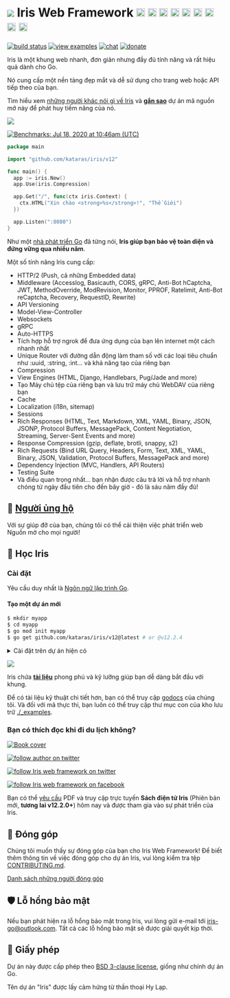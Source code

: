 <!--<h1><img width="24" height="25" src ="https://www.iris-go.com/images/logo-new-lq-45.png"/> News</h1>

 Iris version **12.2.0** has been [released](HISTORY.md#sa-11-march-2023--v1220)! As always, the latest version of Iris comes with the promise of lifetime active maintenance.

Try the official [Iris Command Line Interface](https://github.com/kataras/iris-cli) today! -->

# <a href="https://iris-go.com"><img src="https://iris-go.com/images/logo-new-lq-45.png"></a> Iris Web Framework <a href="README_GR.md"><img width="20px" src="https://iris-go.com/images/flag-greece.svg" /></a> <a href="README_FR.md"><img width="20px" src="https://iris-go.com/images/flag-france.svg" /></a> <a href="README_ZH_HANT.md"><img width="20px" src="https://iris-go.com/images/flag-taiwan.svg" /></a> <a href="README_ZH_HANS.md"><img width="20px" src="https://iris-go.com/images/flag-china.svg" /></a> <a href="README_ES.md"><img width="20px" src="https://iris-go.com/images/flag-spain.png" /></a> <a href="README_FA.md"><img width="20px" src="https://iris-go.com/images/flag-iran.svg" /></a> <a href="README_RU.md"><img width="20px" src="https://iris-go.com/images/flag-russia.svg" /></a> <a href="README_KO.md"><img width="20px" src="https://iris-go.com/images/flag-south-korea.svg?v=12" /></a> <a href="README_PT_BR.md"><img width="20px" height="20px" src="https://iris-go.com/images/flag-brazil.svg" /></a>

[![build status](https://img.shields.io/github/actions/workflow/status/kataras/iris/ci.yml?branch=main&style=for-the-badge)](https://github.com/kataras/iris/actions/workflows/ci.yml) [![view examples](https://img.shields.io/badge/examples%20-285-a83adf.svg?style=for-the-badge&logo=go)](https://github.com/kataras/iris/tree/main/_examples) [![chat](https://img.shields.io/gitter/room/iris_go/community.svg?color=cc2b5e&logo=gitter&style=for-the-badge)](https://gitter.im/iris_go/community) <!--[![FOSSA Status](https://img.shields.io/badge/LICENSE%20SCAN-PASSING❤️-CD2956?style=for-the-badge&logo=fossa)](https://app.fossa.io/projects/git%2Bgithub.com%2Fkataras%2Firis?ref=badge_shield)--> [![donate](https://img.shields.io/badge/support-Iris-blue.svg?style=for-the-badge&logo=paypal)](https://iris-go.com/donate) <!--[![report card](https://img.shields.io/badge/report%20card-a%2B-ff3333.svg?style=for-the-badge)](https://goreportcard.com/report/github.com/kataras/iris)--><!--[![godocs](https://img.shields.io/badge/go-%20docs-488AC7.svg?style=for-the-badge)](https://pkg.go.dev/github.com/kataras/iris/v12@v12.2.4)--> <!-- [![release](https://img.shields.io/badge/release%20-v12.0-0077b3.svg?style=for-the-badge)](https://github.com/kataras/iris/releases) -->

Iris là một khung web nhanh, đơn giản nhưng đầy đủ tính năng và rất hiệu quả dành cho Go.

Nó cung cấp một nền tảng đẹp mắt và dễ sử dụng cho trang web hoặc API tiếp theo của bạn.


Tìm hiểu xem [những người khác nói gì về Iris](https://www.iris-go.com/#review) và **[gắn sao](https://github.com/kataras/iris/stargazers)** dự án mã nguồn mở này để phát huy tiềm năng của nó.

[![](https://iris-go.com/images/reviews.gif)](https://iris-go.com/testimonials/)

[![Benchmarks: Jul 18, 2020 at 10:46am (UTC)](https://iris-go.com/images/benchmarks.svg)](https://github.com/kataras/server-benchmarks)

```go
package main

import "github.com/kataras/iris/v12"

func main() {
  app := iris.New()
  app.Use(iris.Compression)

  app.Get("/", func(ctx iris.Context) {
    ctx.HTML("Xin chào <strong>%s</strong>!", "Thế Giới")
  })

  app.Listen(":8080")
}
```

<!-- <details><summary>More with simple Handler</summary>

```go
package main

import "github.com/kataras/iris/v12"

type (
  request struct {
    Firstname string `json:"firstname"`
    Lastname  string `json:"lastname"`
  }

  response struct {
    ID      string `json:"id"`
    Message string `json:"message"`
  }
)

func main() {
  app := iris.New()
  app.Handle("PUT", "/users/{id:uuid}", updateUser)
  app.Listen(":8080")
}

func updateUser(ctx iris.Context) {
  id := ctx.Params().Get("id")

  var req request
  if err := ctx.ReadJSON(&req); err != nil {
    ctx.StopWithError(iris.StatusBadRequest, err)
    return
  }

  resp := response{
    ID:      id,
    Message: req.Firstname + " updated successfully",
  }
  ctx.JSON(resp)
}
```

> Read the [routing examples](https://github.com/kataras/iris/blob/main/_examples/routing) for more!

</details>

<details><summary>Handler with custom input and output arguments</summary>

[![https://github.com/kataras/iris/blob/main/_examples/dependency-injection/basic/main.go](https://user-images.githubusercontent.com/22900943/105253731-b8db6d00-5b88-11eb-90c1-0c92a5581c86.png)](https://twitter.com/iris_framework/status/1234783655408668672)

> Interesting? Read the [examples](https://github.com/kataras/iris/blob/main/_examples/dependency-injection).

</details>

<details><summary>Party Controller (NEW)</summary>

> Head over to the [full running example](https://github.com/kataras/iris/blob/main/_examples/routing/party-controller)!

</details>

<details><summary>MVC</summary>

```go
package main

import (
  "github.com/kataras/iris/v12"
  "github.com/kataras/iris/v12/mvc"
)

type (
  request struct {
    Firstname string `json:"firstname"`
    Lastname  string `json:"lastname"`
  }

  response struct {
    ID      uint64 `json:"id"`
    Message string `json:"message"`
  }
)

func main() {
  app := iris.New()
  mvc.Configure(app.Party("/users"), configureMVC)
  app.Listen(":8080")
}

func configureMVC(app *mvc.Application) {
  app.Handle(new(userController))
}

type userController struct {
  // [...dependencies]
}

func (c *userController) PutBy(id uint64, req request) response {
  return response{
    ID:      id,
    Message: req.Firstname + " updated successfully",
  }
}
```

Want to see more? Navigate through [mvc examples](_examples/mvc)!
</details>


<details><summary>API Guide <strong>HOT</strong></summary>

```go
package main

import (
  // [other packages...]

  "github.com/kataras/iris/v12"
)

func main() {
  iris.NewGuide().
    AllowOrigin("*").
    Compression(true).
    Health(true, "development", "kataras").
    Timeout(0, 20*time.Second, 20*time.Second).
    Middlewares(basicauth.New(...)).
    Services(
        // NewDatabase(),
        // NewPostgresRepositoryRegistry,
        // NewUserService,
    ).
    API("/users", new(UsersAPI)).
    Listen(":80")
}
```

</details>

<br/>

-->

Như một [nhà phát triển Go](https://twitter.com/dkuye/status/1532087942696554497) đã từng nói, **Iris giúp bạn bảo vệ toàn diện và đứng vững qua nhiều năm**.

Một số tính năng Iris cung cấp:

* HTTP/2 (Push, cả những Embedded data)
* Middleware (Accesslog, Basicauth, CORS, gRPC, Anti-Bot hCaptcha, JWT, MethodOverride, ModRevision, Monitor, PPROF, Ratelimit, Anti-Bot reCaptcha, Recovery, RequestID, Rewrite)
* API Versioning
* Model-View-Controller
* Websockets
* gRPC
* Auto-HTTPS
* Tích hợp hỗ trợ ngrok để đưa ứng dụng của bạn lên internet một cách nhanh nhất
* Unique Router với đường dẫn động làm tham số với các loại tiêu chuẩn như :uuid, :string, :int... và khả năng tạo của riêng bạn
* Compression
* View Engines (HTML, Django, Handlebars, Pug/Jade and more)
* Tạo Máy chủ tệp của riêng bạn và lưu trữ máy chủ WebDAV của riêng bạn
* Cache
* Localization (i18n, sitemap)
* Sessions
* Rich Responses (HTML, Text, Markdown, XML, YAML, Binary, JSON, JSONP, Protocol Buffers, MessagePack, Content Negotiation, Streaming, Server-Sent Events and more)
* Response Compression (gzip, deflate, brotli, snappy, s2)
* Rich Requests (Bind URL Query, Headers, Form, Text, XML, YAML, Binary, JSON, Validation, Protocol Buffers, MessagePack and more)
* Dependency Injection (MVC, Handlers, API Routers)
* Testing Suite
* Và điều quan trọng nhất... bạn nhận được câu trả lời và hỗ trợ nhanh chóng từ ngày đầu tiên cho đến bây giờ - đó là sáu năm đầy đủ!

## 👑 <a href="https://iris-go.com/donate">Người ủng hộ</a>

Với sự giúp đỡ của bạn, chúng tôi có thể cải thiện việc phát triển web Nguồn mở cho mọi người!

## 📖 Học Iris

### Cài đặt

Yêu cầu duy nhất là [Ngôn ngữ lập trình Go](https://go.dev/dl/).

#### Tạo một dự án mới

```sh
$ mkdir myapp
$ cd myapp
$ go mod init myapp
$ go get github.com/kataras/iris/v12@latest # or @v12.2.4
```

<details><summary>Cài đặt trên dự án hiện có</summary>

```sh
$ cd myapp
$ go get github.com/kataras/iris/v12@latest
```

**Run**

```sh
$ go mod tidy -compat=1.20 # -compat="1.20" for windows.
$ go run .
```

</details>

![](https://www.iris-go.com/images/gifs/install-create-iris.gif)

Iris chứa **[tài liệu](https://www.iris-go.com/docs)** phong phú và kỹ lưỡng giúp bạn dễ dàng bắt đầu với khung.

<!-- Iris contains extensive and thorough **[wiki](https://github.com/kataras/iris/wiki)** making it easy to get started with the framework. -->

<!-- ![](https://media.giphy.com/media/Ur8iqy9FQfmPuyQpgy/giphy.gif) -->

Để có tài liệu kỹ thuật chi tiết hơn, bạn có thể truy cập [godocs](https://pkg.go.dev/github.com/kataras/iris/v12@main) của chúng tôi. Và đối với mã thực thi, bạn luôn có thể truy cập thư mục con của kho lưu trữ [./_examples](_examples).

### Bạn có thích đọc khi đi du lịch không?

<a href="https://iris-go.com/#book"> <img alt="Book cover" src="https://iris-go.com/images/iris-book-cover-sm.jpg?v=12" /> </a>

[![follow author on twitter](https://img.shields.io/twitter/follow/makismaropoulos?color=3D8AA3&logoColor=3D8AA3&style=for-the-badge&logo=twitter)](https://twitter.com/intent/follow?screen_name=makismaropoulos)

[![follow Iris web framework on twitter](https://img.shields.io/twitter/follow/iris_framework?color=ee7506&logoColor=ee7506&style=for-the-badge&logo=twitter)](https://twitter.com/intent/follow?screen_name=iris_framework)

[![follow Iris web framework on facebook](https://img.shields.io/badge/Follow%20%40Iris.framework-569-2D88FF.svg?style=for-the-badge&logo=facebook)](https://www.facebook.com/iris.framework)

Bạn có thể [yêu cầu](https://www.iris-go.com/#ebookDonateForm) PDF và truy cập trực tuyến **Sách điện tử Iris** (Phiên bản mới, **tương lai v12.2.0+**) hôm nay và được tham gia vào sự phát triển của Iris.

## 🙌 Đóng góp

Chúng tôi muốn thấy sự đóng góp của bạn cho Iris Web Framework! Để biết thêm thông tin về việc đóng góp cho dự án Iris, vui lòng kiểm tra tệp [CONTRIBUTING.md](CONTRIBUTING.md).

[Danh sách những người đóng góp](https://github.com/kataras/iris/graphs/contributors)

## 🛡 Lỗ hổng bảo mật

Nếu bạn phát hiện ra lỗ hổng bảo mật trong Iris, vui lòng gửi e-mail tới [iris-go@outlook.com](mailto:iris-go@outlook.com). Tất cả các lỗ hổng bảo mật sẽ được giải quyết kịp thời.

## 📝 Giấy phép

Dự án này được cấp phép theo [BSD 3-clause license](LICENSE), giống như chính dự án Go.

Tên dự án "Iris" được lấy cảm hứng từ thần thoại Hy Lạp.
<!-- ## Stargazers over time

[![Stargazers over time](https://starchart.cc/kataras/iris.svg)](https://starchart.cc/kataras/iris) -->
